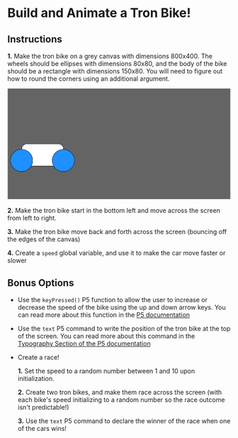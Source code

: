 # Build and Animate a Tron Bike!

## Instructions
**1.** Make the tron bike on a grey canvas with dimensions 800x400. The wheels should be ellipses with dimensions 80x80, and the body of the bike should be a rectangle with dimensions 150x80. You will need to figure out how to round the corners using an additional argument. 
<center><img src="tron-bike.png"></center>

**2.** Make the tron bike start in the bottom left and move across the screen from left to right. 

**3.** Make the tron bike move back and forth across the screen (bouncing off the edges of the canvas)

**4.** Create a `speed` global variable, and use it to make the car move faster or slower

## Bonus Options

* Use the `keyPressed()` P5 function to allow the user to increase or decrease the speed of the bike using the up and down arrow keys. You can read more about this function in the <a href="https://p5js.org/reference/#/p5/keyPressed">P5 documentation</a>

* Use the `text` P5 command to write the position of the tron bike at the top of the screen. You can read more about this command in the <a href="https://p5js.org/reference/">Typography Section of the P5 documentation</a>

* Create a race!
 
    **1.** Set the speed to a random number between 1 and 10 upon initialization.

    **2.** Create two tron bikes, and make them race across the screen (with each bike's speed initializing to a random number so the race outcome isn't predictable!)

    **3.** Use the `text` P5 command to declare the winner of the race when one of the cars wins!

